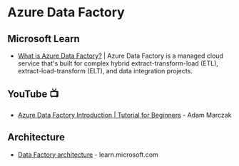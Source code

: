 # Azure Data Factory

## Microsoft Learn
* [What is Azure Data Factory?](https://learn.microsoft.com/en-us/azure/data-factory/introduction) | Azure Data Factory is a managed cloud service that's built for complex hybrid extract-transform-load (ETL), extract-load-transform (ELT), and data integration projects.


## YouTube 📺
* [Azure Data Factory Introduction | Tutorial for Beginners](https://www.youtube.com/playlist?list=PLGjZwEtPN7j8b9dPA0HrtJDptOB69B506) - Adam Marczak


## Architecture
* [Data Factory architecture](https://learn.microsoft.com/en-us/azure/data-factory/media/introduction/data-factory-visual-guide.png) - learn.microsoft.com
